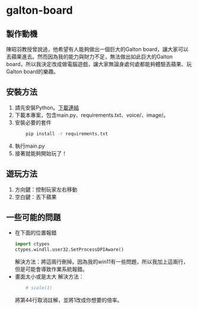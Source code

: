 # galton-board
## 製作動機
陳昭羽教授曾說過，他希望有人能夠做出一個巨大的Galton board，讓大家可以丟蘋果進去。然而因為我的能力與財力不足，無法做出如此巨大的Galton board，所以我決定改成做電腦遊戲，讓大家無論身處何處都能夠體驗丟蘋果、玩Galton board的樂趣。
## 安裝方法
1. 請先安裝Python。[下載連結](https://www.python.org/downloads/)
2. 下載本專案，包含main.py、requirements.txt、voice/、image/。
3. 安裝必要的套件
    ```bash
        pip install -r requirements.txt
    ```
4. 執行main.py
5. 接著就能夠開始玩了！
## 遊玩方法
1. 方向鍵：控制玩家左右移動
2. 空白鍵：丟下蘋果
## 一些可能的問題
- 在下面的位置報錯
    ```python
    import ctypes
    ctypes.windll.user32.SetProcessDPIAware()
    ```
    解決方法：將這兩行刪掉。因為我的win11有一些問題，所以我加上這兩行，但是可能會導致作業系統報錯。
- 畫面太小或是太大
    解決方法：
    ```python
        # scale(1)
    ```
    將第44行取消註解，並將1改成你想要的倍率。

